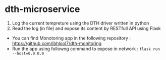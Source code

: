 # dth-microservice

1. Log the current tempreture using the DTH driver written in python
2. Read the log (in file) and expose its content by RESTfull API using Flask

- You can find Monotoring app in the following repository : https://github.com/ibhlool7/dth-monitoring
- Run the app using followng command to expose in network : `flask run --host=0.0.0.0`
